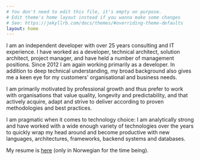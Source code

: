 ```yaml
---
# You don't need to edit this file, it's empty on purpose.
# Edit theme's home layout instead if you wanna make some changes
# See: https://jekyllrb.com/docs/themes/#overriding-theme-defaults
layout: home
---
```


I am an independent developer with over 25 years consulting and IT experience. I have worked as a developer, technical architect, solution architect, project manager, and have held a number of management positions. Since 2012 I am again working primarily as a developer. In addition to deep technical understanding, my broad background also gives me a keen eye for my customers' organisational and business needs.

I am primarily motivated by professional growth and thus prefer to work with organisations that value quality, longevity and predictability, and that actively acquire, adapt and strive to deliver according to proven methodologies and best practices.

I am pragmatic when it comes to technology choice: I am analytically strong and have worked with a wide enough variety of technologies over the years to quickly wrap my head around and become productive with new languages, architectures, frameworks, backend systems and databases.

My resume is [here](https://andersblehr.co/cv.pdf) (only in Norwegian for the time being).
